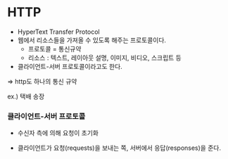 # HTTP

- HyperText Transfer Protocol
- 웹에서 리소스들을 가져올 수 있도록 해주는 프로토콜이다.
  - 프로토콜 = 통신규약
  - 리소스 : 텍스트, 레이아웃 설명, 이미지, 비디오, 스크립트 등
- 클라이언트-서버 프로토콜이라고도 한다.

=> http도 하나의 통신 규약

ex.) 택배 송장

### 클라이언트-서버 프로토콜

- 수신자 측에 의해 요청이 초기화

- 클라이언트가 요청(requests)을 보내는 쪽, 서버에서 응답(responses)을 준다.

